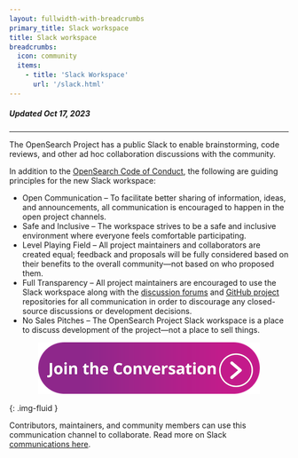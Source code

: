 ```yaml
---
layout: fullwidth-with-breadcrumbs
primary_title: Slack workspace
title: Slack workspace
breadcrumbs:
  icon: community
  items:
    - title: 'Slack Workspace'
      url: '/slack.html'
---
```


##### Updated Oct 17, 2023

---

The OpenSearch Project has a public Slack to enable brainstorming, code reviews, and other ad hoc collaboration discussions with the community.

In addition to the [OpenSearch Code of Conduct](https://opensearch.org/codeofconduct.html), the following are guiding principles for the new Slack workspace:

* Open Communication – To facilitate better sharing of information, ideas, and announcements, all communication is encouraged to happen in the open project channels.
* Safe and Inclusive – The workspace strives to be a safe and inclusive environment where everyone feels comfortable participating.
* Level Playing Field – All project maintainers and collaborators are created equal; feedback and proposals will be fully considered based on their benefits to the overall community—not based on who proposed them.
* Full Transparency – All project maintainers are encouraged to use the Slack workspace along with the [discussion forums](https://forum.opensearch.org/) and [GitHub project](http://github.com/opensearch-project) repositories for all communication in order to discourage any closed-source discussions or development decisions.
* No Sales Pitches – The OpenSearch Project Slack workspace is a place to discuss development of the project—not a place to sell things.

<p><a href="https://join.slack.com/t/opensearch/shared_invite/zt-256d4yu2e-TvgKRoYD23vlUpKXFA1Wpw"><center><img src="/assets/media/community/slack-joinetheconvo.png" alt="Come join the conversation"></center></a></p> {: .img-fluid }


Contributors, maintainers, and community members can use this communication channel to collaborate.
Read more on Slack [communications here](https://github.com/opensearch-project/.github/blob/main/COMMUNICATIONS.md).
